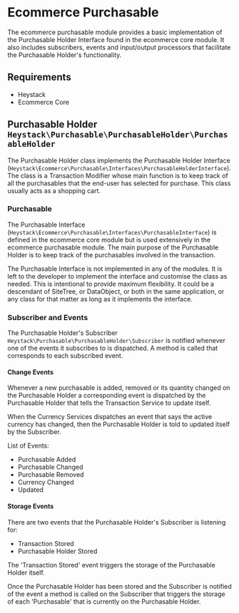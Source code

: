 # Ecommerce Purchasable

The ecommerce purchasable module provides a basic implementation of the Purchasable Holder Interface found in the ecommerce core module. It also includes subscribers, events and input/output processors that facilitate the Purchasable Holder's functionality.

## Requirements
* Heystack
* Ecommerce Core

## Purchasable Holder `Heystack\Purchasable\PurchasableHolder\PurchasableHolder`

The Purchasable Holder class implements the Purchasable Holder Interface (`Heystack\Ecommerce\Purchasable\Interfaces\PurchasableHolderInterface`). The class is a Transaction Modifier whose main function is to keep track of all the purchasables that the end-user has selected for purchase. This class usually acts as a shopping cart.

### Purchasable

The Purchasable Interface (`Heystack\Ecommerce\Purchasable\Interfaces\PurchasableInterface`) is defined in the ecommerce core module but is used extensively in the ecommerce purchasable module. The main purpose of the Purchasable Holder is to keep track of the purchasables involved in the transaction. 

The Purchasable Interface is not implemented in any of the modules. It is left to the developer to implement the interface and customise the class as needed. This is intentional to provide maximum flexibility. It could be a descendant of SiteTree, or DataObject, or both in the same application, or any class for that matter as long as it implements the interface.

### Subscriber and Events

The Purchasable Holder's Subscriber `Heystack\Purchasable\PurchasableHolder\Subscriber` is notified whenever one of the events it subscribes to is dispatched. A method is called that corresponds to each subscribed event.

#### Change Events

Whenever a new purchasable is added, removed or its quantity changed on the Purchasable Holder a corresponding event is dispatched by the Purchasable Holder that tells the Transaction Service to update itself.

When the Currency Services dispatches an event that says the active currency has changed, then the Purchasable Holder is told to updated itself by the Subscriber.

List of Events:

* Purchasable Added
* Purchasable Changed
* Purchasable Removed
* Currency Changed
* Updated

#### Storage Events

There are two events that the Purchasable Holder's Subscriber is listening for:

* Transaction Stored
* Purchasable Holder Stored

The 'Transaction Stored' event triggers the storage of the Purchasable Holder itself. 

Once the Purchasable Holder has been stored and the Subscriber is notified of the event a method is called on the Subscriber that triggers the storage of each 'Purchasable' that is currently on the Purchasable Holder.
